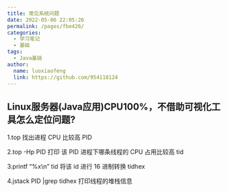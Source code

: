 ```yaml
---
title: 常见系统问题
date: 2022-05-06 22:05:26
permalink: /pages/fbe426/
categories:
  - 学习笔记
  - 基础
tags:
  - Java基础
author: 
  name: luoxiaofeng
  link: https://github.com/954118124
---
```

## Linux服务器(Java应用)CPU100%，不借助可视化工具怎么定位问题?

1.top 找出进程 CPU 比较高 PID

2.top -Hp PID 打印 该 PID 进程下哪条线程的 CPU 占用比较高 tid

3.printf “%x\\n” tid 将该 id 进行 16 进制转换 tidhex

4.jstack PID \|grep tidhex 打印线程的堆栈信息

<!-- more -->
